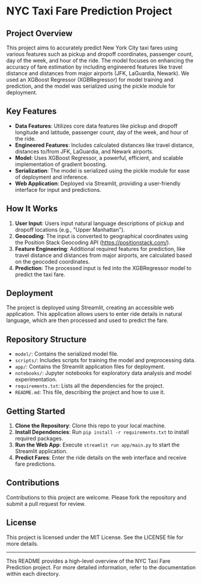 # NYC Taxi Fare Prediction Project

## Project Overview

This project aims to accurately predict New York City taxi fares using various features such as pickup and dropoff coordinates, passenger count, day of the week, and hour of the ride. The model focuses on enhancing the accuracy of fare estimation by including engineered features like travel distance and distances from major airports (JFK, LaGuardia, Newark). We used an XGBoost Regressor (XGBRegressor) for model training and prediction, and the model was serialized using the pickle module for deployment.

## Key Features

- **Data Features**: Utilizes core data features like pickup and dropoff longitude and latitude, passenger count, day of the week, and hour of the ride.
- **Engineered Features**: Includes calculated distances like travel distance, distances to/from JFK, LaGuardia, and Newark airports.
- **Model**: Uses XGBoost Regressor, a powerful, efficient, and scalable implementation of gradient boosting.
- **Serialization**: The model is serialized using the pickle module for ease of deployment and inference.
- **Web Application**: Deployed via Streamlit, providing a user-friendly interface for input and predictions.

## How It Works

1. **User Input**: Users input natural language descriptions of pickup and dropoff locations (e.g., "Upper Manhattan").
2. **Geocoding**: The input is converted to geographical coordinates using the Position Stack Geocoding API (https://positionstack.com/).
3. **Feature Engineering**: Additional required features for prediction, like travel distance and distances from major airports, are calculated based on the geocoded coordinates.
4. **Prediction**: The processed input is fed into the XGBRegressor model to predict the taxi fare.

## Deployment

The project is deployed using Streamlit, creating an accessible web application. This application allows users to enter ride details in natural language, which are then processed and used to predict the fare.

## Repository Structure

- `model/`: Contains the serialized model file.
- `scripts/`: Includes scripts for training the model and preprocessing data.
- `app/`: Contains the Streamlit application files for deployment.
- `notebooks/`: Jupyter notebooks for exploratory data analysis and model experimentation.
- `requirements.txt`: Lists all the dependencies for the project.
- `README.md`: This file, describing the project and how to use it.

## Getting Started

1. **Clone the Repository**: Clone this repo to your local machine.
2. **Install Dependencies**: Run `pip install -r requirements.txt` to install required packages.
3. **Run the Web App**: Execute `streamlit run app/main.py` to start the Streamlit application.
4. **Predict Fares**: Enter the ride details on the web interface and receive fare predictions.

## Contributions

Contributions to this project are welcome. Please fork the repository and submit a pull request for review.

## License

This project is licensed under the MIT License. See the LICENSE file for more details.

---

This README provides a high-level overview of the NYC Taxi Fare Prediction project. For more detailed information, refer to the documentation within each directory.
